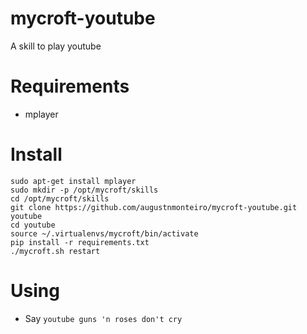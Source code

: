 # mycroft-youtube
A skill to play youtube

# Requirements 
* mplayer

# Install
    sudo apt-get install mplayer
    sudo mkdir -p /opt/mycroft/skills
    cd /opt/mycroft/skills 
    git clone https://github.com/augustnmonteiro/mycroft-youtube.git youtube 
    cd youtube 
    source ~/.virtualenvs/mycroft/bin/activate 
    pip install -r requirements.txt 
    ./mycroft.sh restart 

# Using
* Say `youtube guns 'n roses don't cry`
